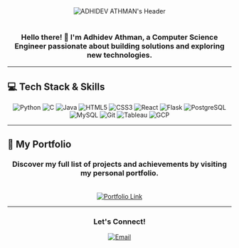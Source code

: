 <div align="center">
  <img src="https://capsule-render.vercel.app/api?type=waving&color=gradient&height=150&section=header&text=ADHIDEV%20ATHMAN&fontSize=50&fontAlign=80&fontColor=4c87b9&animation=twinkling&stroke=000000" alt="ADHIDEV ATHMAN's Header" />
</div>



<br>

<div align="center">
  <h3>Hello there! 👋 I'm Adhidev Athman, a Computer Science Engineer passionate about building solutions and exploring new technologies.</h3>
</div>

---

## 💻 Tech Stack & Skills

<div align="center">
  <img src="https://img.shields.io/badge/Python-3776AB?style=for-the-badge&logo=python&logoColor=white" alt="Python" />
  <img src="https://img.shields.io/badge/C-A8B9CC?style=for-the-badge&logo=c&logoColor=white" alt="C" />
  <img src="https://img.shields.io/badge/Java-007396?style=for-the-badge&logo=java&logoColor=white" alt="Java" />
  <img src="https://img.shields.io/badge/HTML5-E34F26?style=for-the-badge&logo=html5&logoColor=white" alt="HTML5" />
  <img src="https://img.shields.io/badge/CSS3-1572B6?style=for-the-badge&logo=css3&logoColor=white" alt="CSS3" />
  <img src="https://img.shields.io/badge/React-61DAFB?style=for-the-badge&logo=react&logoColor=black" alt="React" />
  <img src="https://img.shields.io/badge/Flask-000000?style=for-the-badge&logo=flask&logoColor=white" alt="Flask" />
  <img src="https://img.shields.io/badge/PostgreSQL-4169E1?style=for-the-badge&logo=postgresql&logoColor=white" alt="PostgreSQL" />
  <img src="https://img.shields.io/badge/MySQL-4479A1?style=for-the-badge&logo=mysql&logoColor=white" alt="MySQL" />
  <img src="https://img.shields.io/badge/Git-F05032?style=for-the-badge&logo=git&logoColor=white" alt="Git" />
  <img src="https://img.shields.io/badge/Tableau-E97627?style=for-the-badge&logo=tableau&logoColor=white" alt="Tableau" />
  <img src="https://img.shields.io/badge/Google_Cloud-4285F4?style=for-the-badge&logo=google-cloud&logoColor=white" alt="GCP" />
</div>

---

## 🔗 My Portfolio

<div align="center">
  <h3>Discover my full list of projects and achievements by visiting my personal portfolio.</h3>
  <br>
  <a href="https://portfolio-phi-umber-37.vercel.app/">
    <img src="https://img.shields.io/badge/View%20My%20Portfolio-blue?style=for-the-badge&logo=vercel&logoColor=white" alt="Portfolio Link" />
  </a>
</div>

---


<div align="center">
  <h3>Let's Connect!</h3>
  <a href="mailto:adhidevathman@gmail.com">
    <img src="https://img.shields.io/badge/Email-D14836?style=for-the-badge&logo=gmail&logoColor=white" alt="Email" />
  </a>
</div>
